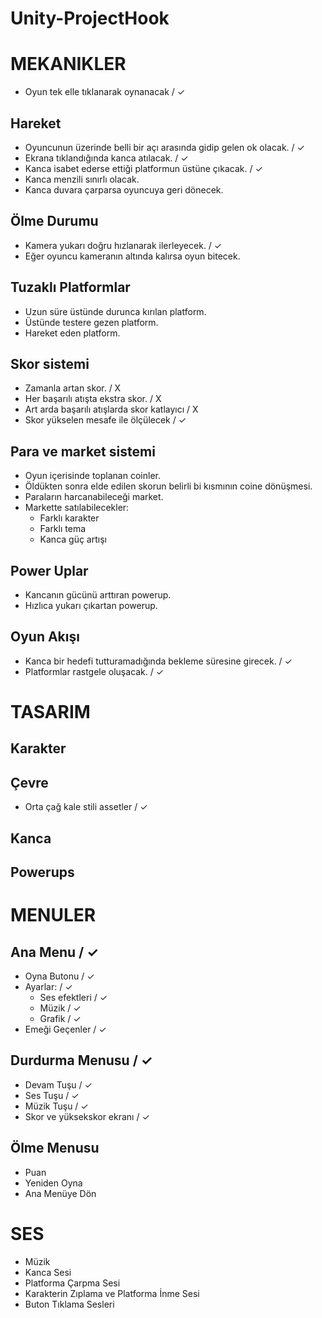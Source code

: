 # Unity-ProjectHook

# MEKANIKLER

- Oyun tek elle tıklanarak oynanacak / ✓

## Hareket

 - Oyuncunun üzerinde belli bir açı arasında gidip gelen ok olacak. / ✓
 - Ekrana tıklandığında kanca atılacak. / ✓
 - Kanca isabet ederse ettiği platformun üstüne çıkacak. / ✓
 - Kanca menzili sınırlı olacak.
 - Kanca duvara çarparsa oyuncuya geri dönecek.

## Ölme Durumu

 - Kamera yukarı doğru hızlanarak ilerleyecek. / ✓
 - Eğer oyuncu kameranın altında kalırsa oyun bitecek.

## Tuzaklı Platformlar

  - Uzun süre üstünde durunca kırılan platform.
  - Üstünde testere gezen platform.
  - Hareket eden platform.
  
 ## Skor sistemi
   
  - Zamanla artan skor. / X
  - Her başarılı atışta ekstra skor. / X
  - Art arda başarılı atışlarda skor katlayıcı / X
  - Skor yükselen mesafe ile ölçülecek / ✓
 
## Para ve market sistemi

  - Oyun içerisinde toplanan coinler.
  - Öldükten sonra elde edilen skorun belirli bi kısmının coine dönüşmesi.
  - Paraların harcanabileceği market.
  - Markette satılabilecekler:
      - Farklı karakter
      - Farklı tema
      - Kanca güç artışı
  
## Power Uplar

  - Kancanın gücünü arttıran powerup.
  - Hızlıca yukarı çıkartan powerup.
  
## Oyun Akışı

 - Kanca bir hedefi tutturamadığında bekleme süresine girecek. / ✓
 - Platformlar rastgele oluşacak. / ✓

# TASARIM

## Karakter
## Çevre
 - Orta çağ kale stili assetler / ✓
## Kanca
## Powerups


# MENULER


## Ana Menu / ✓

- Oyna Butonu  / ✓
- Ayarlar: / ✓
   - Ses efektleri / ✓
   - Müzik / ✓
   - Grafik / ✓
- Emeği Geçenler  / ✓       

## Durdurma Menusu / ✓

- Devam Tuşu / ✓
- Ses Tuşu / ✓
- Müzik Tuşu / ✓
- Skor ve yüksekskor ekranı / ✓

## Ölme Menusu

- Puan
- Yeniden Oyna
- Ana Menüye Dön

# SES

- Müzik
- Kanca Sesi
- Platforma Çarpma Sesi
- Karakterin Zıplama ve Platforma İnme Sesi
- Buton Tıklama Sesleri



